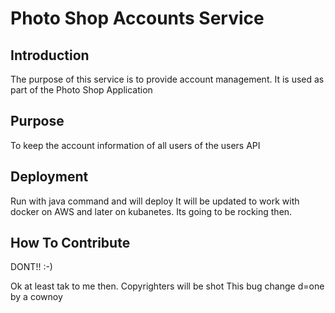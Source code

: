 # Photo Shop Accounts Service

## Introduction

The purpose of this service is to provide account management.
It is used as part of the Photo Shop Application

## Purpose

To keep the account information of all users of the users API

## Deployment

Run with java command and will deploy 
It will be updated to work with docker on AWS and later on kubanetes.
Its going to be rocking then.

## How To Contribute

DONT!! :-)

Ok at least tak to me then.
Copyrighters will be shot
This bug change d=one by a cownoy